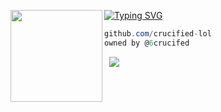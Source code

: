 [![Typing SVG](https://readme-typing-svg.herokuapp.com?font=Roboto+Mono&lines=+%7C+crucified.lol)](https://git.io/typing-svg)
<img align="left" src="https://upload.wikimedia.org/wikipedia/commons/thumb/3/34/Red_star.svg/220px-Red_star.svg.png" width="147"/> 

```csharp
github.com/crucified-lol
owned by @6crucifed
```
&zwnj; 
&zwnj; 
![](https://komarev.com/ghpvc/?username=crucified-lol)

